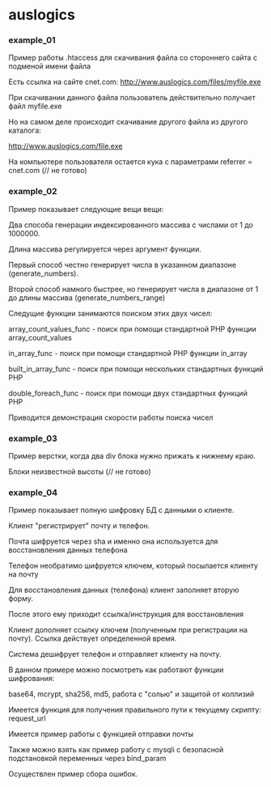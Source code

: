 # auslogics

### example_01
Пример работы .htaccess для скачивания файла со стороннего сайта с подменой имени файла

Есть ссылка на сайте cnet.com: http://www.auslogics.com/files/myfile.exe

При скачивании данного файла пользователь действительно получает файл myfile.exe

Но на самом деле происходит скачивание другого файла из другого каталога:

http://www.auslogics.com/file.exe

На компьютере пользователя остается кука с параметрами referrer = cnet.com (// не готово)

### example_02
Пример показывает следующие вещи вещи:

Два способа генерации индексированного массива с числами от 1 до 1000000.

Длина массива регулируется через аргумент функции.

Первый способ честно генерирует числа в указанном диапазоне (generate_numbers).

Второй способ намного быстрее, но генерирует числа в диапазоне от 1 до длины массива (generate_numbers_range)

Следущие функции занимаются поиском этих двух чисел:

array_count_values_func - поиск при помощи стандартной PHP функции array_count_values

in_array_func - поиск при помощи стандартной PHP функции in_array

built_in_array_func - поиск при помощи нескольких стандартных функций PHP

double_foreach_func - поиск при помощи двух стандартных функций PHP

Приводится демонстрация скорости работы поиска чисел

### example_03
Пример верстки, когда два div блока нужно прижать к нижнему краю.

Блоки неизвестной высоты (// не готово)

### example_04
Пример показывает полную шифровку БД с данными о клиенте.

Клиент "регистрирует" почту и телефон.

Почта шифруется через sha и именно она используется для восстановления данных телефона

Телефон необратимо шифруется ключем, который посылается клиенту на почту

Для восстановления данных (телефона) клиент заполняет вторую форму.

После этого ему приходит ссылка/инструкция для восстановления

Клиент дополняет ссылку ключем (полученным при регистрации на почту). Ссылка действует определенной время.

Система дешифрует телефон и отправляет клиенту на почту.

В данном примере можно посмотреть как работают функции шифрования:

base64, mcrypt, sha256, md5, работа с "солью" и защитой от коллизий

Имеется функция для получения правильного пути к текущему скрипту: request_url

Имеется пример работы с функцией отправки почты

Также можно взять как пример работу с mysqli с безопасной подстановкой переменных через bind_param

Осуществлен пример сбора ошибок.

